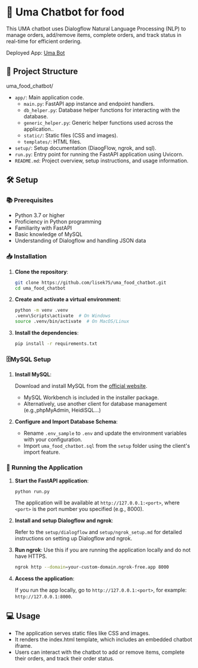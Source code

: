# 🍣 Uma Chatbot for food

This UMA chatbot uses Dialogflow Natural Language Processing (NLP) to manage orders, add/remove items, complete orders, and track status in real-time for efficient ordering.

Deployed App: [Uma Bot](https://uma-bot.onrender.com/)

## 📂 Project Structure

uma_food_chatbot/
- `app/`: Main application code.
  - `main.py`: FastAPI app instance and endpoint handlers.
  - `db_helper.py`: Database helper functions for interacting with the database.
  - `generic_helper.py`: Generic helper functions used across the application..
  - `static/`: Static files (CSS and images).
  - `templates/`: HTML files.
- `setup/`: Setup documentation (DiaogFlow, ngrok, and sql).
- `run.py`: Entry point for running the FastAPI application using Uvicorn.
- `README.md`: Project overview, setup instructions, and usage information.


## 🛠️ Setup

### 📚 Prerequisites

- Python 3.7 or higher
- Proficiency in Python programming
- Familiarity with FastAPI
- Basic knowledge of MySQL
- Understanding of Dialogflow and handling JSON data


### 📥 Installation

1. **Clone the repository**:

    ```sh
    git clone https://github.com/lisek75/uma_food_chatbot.git
    cd uma_food_chatbot
    ```

2. **Create and activate a virtual environment**:

    ```sh
    python -m venv .venv
    .venv\Scripts\activate  # On Windows
    source .venv/bin/activate  # On MacOS/Linux
    ```

3. **Install the dependencies**:

    ```sh
    pip install -r requirements.txt
    ```


### 🗄️MySQL Setup

1. **Install MySQL**:

    Download and install MySQL from the [official website](https://dev.mysql.com/downloads/installer/). 
    - MySQL Workbench is included in the installer package.
    - Alternatively, use another client for database management (e.g.,phpMyAdmin, HeidiSQL...)


3. **Configure and Import Database Schema**:

    - Rename `.env_sample` to `.env` and update the environment variables with your configuration.
    - Import `uma_food_chatbot.sql` from the `setup` folder using the client's import feature.


### 🚀 Running the Application

1. **Start the FastAPI application**:

    ```sh
    python run.py
    ```
    The application will be available at `http://127.0.0.1:<port>`, where `<port>` is the port number you specified (e.g., 8000).


2. **Install and setup Dialogflow and ngrok**:

    Refer to the `setup/dialogflow` and `setup/ngrok_setup.md` for detailed instructions on setting up Dialogflow and ngrok.

3. **Run ngrok**:
    Use this if you are running the application locally and do not have HTTPS.

    ```sh
    ngrok http --domain=your-custom-domain.ngrok-free.app 8000
    ```

4. **Access the application**:

    If you run the app locally, go  to `http://127.0.0.1:<port>`, for example: `http://127.0.0.1:8000`.


## 💻 Usage

  - The application serves static files like CSS and images.
  - It renders the index.html template, which includes an embedded chatbot iframe.
  - Users can interact with the chatbot to add or remove items, complete their orders, and track their order status.
